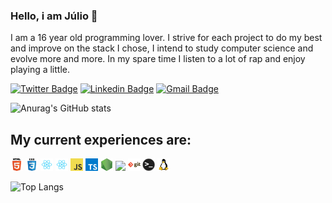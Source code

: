 ### Hello, i am Júlio :green_heart:

I am a 16 year old programming lover. I strive for each project to do my best and improve on the stack I chose, I intend to study computer science and evolve more and more. In my spare time I listen to a lot of rap and enjoy playing a little.

[![Twitter Badge](https://img.shields.io/badge/-@ceno-1eae98?style=flat-square&labelColor=1eae98&logo=twitter&logoColor=white&link=https://twitter.com/julionpmc)](https://twitter.com/Julionpmcn) 
[![Linkedin Badge](https://img.shields.io/badge/-Júlio%20Nepomuceno-1eae98?style=flat-square&logo=Linkedin&logoColor=white&link=https://www.linkedin.com/in/diego-schell-fernandes/)](https://www.linkedin.com/in/j%C3%BAlio-nepomuceno-01a034202/) 
[![Gmail Badge](https://img.shields.io/badge/-juliocenolima@gmail.com-1eae98?style=flat-square&logo=Gmail&logoColor=white&link=mailto:diego.schell.f@gmail.com)](mailto:juliocenolima@gmail.com)

![Anurag's GitHub stats](https://github-readme-stats.vercel.app/api?username=julioceno&show_icons=true&theme=dark)


## My current experiences are:

<code><img height="20" src="https://raw.githubusercontent.com/github/explore/80688e429a7d4ef2fca1e82350fe8e3517d3494d/topics/html/html.png"></code>
<code><img height="20" src="https://raw.githubusercontent.com/github/explore/80688e429a7d4ef2fca1e82350fe8e3517d3494d/topics/css/css.png"></code>
<code><img height="20" src="https://raw.githubusercontent.com/github/explore/80688e429a7d4ef2fca1e82350fe8e3517d3494d/topics/react-native/react-native.png"></code>
<code><img height="20" src="https://raw.githubusercontent.com/github/explore/80688e429a7d4ef2fca1e82350fe8e3517d3494d/topics/react/react.png"></code>
<code><img height="20" src="https://raw.githubusercontent.com/github/explore/80688e429a7d4ef2fca1e82350fe8e3517d3494d/topics/javascript/javascript.png"></code>
<code><img height="20" src="https://raw.githubusercontent.com/github/explore/80688e429a7d4ef2fca1e82350fe8e3517d3494d/topics/typescript/typescript.png"></code>
<code><img height="20" src="https://raw.githubusercontent.com/github/explore/80688e429a7d4ef2fca1e82350fe8e3517d3494d/topics/nodejs/nodejs.png"></code>
<code><img height="20" src="https://raw.githubusercontent.com/github/explore/80688e429a7d4ef2fca1e82350fe8e3517d3494d/topics/docker/mysql.png"></code>
<code><img height="20" src="https://raw.githubusercontent.com/github/explore/80688e429a7d4ef2fca1e82350fe8e3517d3494d/topics/git/git.png"></code>
<code><img height="20" src="https://raw.githubusercontent.com/github/explore/80688e429a7d4ef2fca1e82350fe8e3517d3494d/topics/terminal/terminal.png"></code>
<code><img height="20" src="https://raw.githubusercontent.com/github/explore/80688e429a7d4ef2fca1e82350fe8e3517d3494d/topics/linux/linux.png"></code>


![Top Langs](https://github-readme-stats.vercel.app/api/top-langs/?username=julioceno&layout=compact)

